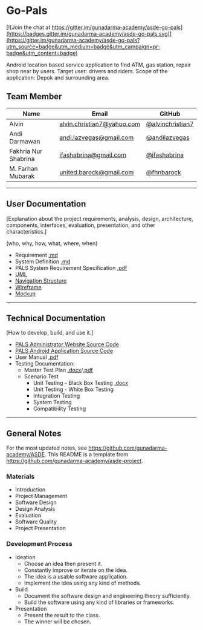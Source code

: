 # Go-Pals

[![Join the chat at https://gitter.im/gunadarma-academy/asde-go-pals](https://badges.gitter.im/gunadarma-academy/asde-go-pals.svg)](https://gitter.im/gunadarma-academy/asde-go-pals?utm_source=badge&utm_medium=badge&utm_campaign=pr-badge&utm_content=badge)

Android location based service application to find ATM, gas station, repair shop near by users.
Target user: drivers and riders.
Scope of the application: Depok and surrounding area.

## Team Member

| Name   | Email              | GitHub |
|--------|--------------------|--------|
| Alvin | alvin.christian7@yahoo.com | [@alvinchristian7](https://github.com/alvinchristian7)
| Andi Darmawan | andi.lazvegas@gmail.com | [@andilazvegas](https://github.com/andilazvegas)
| Fakhria Nur Shabrina | ifashabrina@gmail.com | [@ifashabrina](https://github.com/ifashabrina)
| M. Farhan Mubarak | united.barock@gmail.com | [@fhnbarock](https://github.com/fhnbarock)

--------------------------------------------------

## User Documentation

[Explanation about the project requirements, analysis, design, architecture, components, interfaces, evaluation, presentation, and other characteristics.]

(who, why, how, what, where, when)

+ Requirement [.md](https://github.com/gunadarma-academy/asde-go-pals/blob/master/Documentation/REQUIREMENTS.md)
+ System Definition [.md](https://github.com/gunadarma-academy/asde-go-pals/blob/master/Documentation/SYSTEM%20DEFINITION.md)
+ PALS System Requirement Specification [.pdf](https://github.com/gunadarma-academy/asde-go-pals/blob/master/Documentation/Software_Requirement_Specification.pdf)
+ [UML](https://github.com/gunadarma-academy/asde-go-pals/tree/master/Documentation/UML)
+ [Navigation Structure](https://github.com/gunadarma-academy/asde-go-pals/tree/master/Documentation/Navigation%20Structure)
+ [Wireframe](https://github.com/gunadarma-academy/asde-go-pals/tree/master/Documentation/Design/Wireframe)
+ [Mockup](https://github.com/gunadarma-academy/asde-go-pals/tree/master/Documentation/Design/Mockup)


--------------------------------------------------

## Technical Documentation

[How to develop, build, and use it.]

+ [PALS Administrator Website Source Code](https://github.com/gunadarma-academy/asde-go-pals-website/tree/44dcfd43e1ff3b872d61b0ea9257eb2c2358cfd4)
+ [PALS Android Application Source Code](https://github.com/gunadarma-academy/asde-go-pals-app/tree/7c03672764cc1a7a3f1fdfd7697d2d81bc31e088)
+ User Manual [.pdf](https://github.com/)
+ Testing Documentation:
	+ Master Test Plan [.docx](https://github.com/gunadarma-academy/asde-go-pals-test/blob/ace27bf285fce14c9d563a13569242757692ac11/Master_Test_Plan.docx)/[.pdf](https://github.com/gunadarma-academy/asde-go-pals-test/blob/ace27bf285fce14c9d563a13569242757692ac11/Master_Test_Plan.pdf)
	+ Scenario Test
		+ Unit Testing - Black Box Testing [.docx](https://github.com/gunadarma-academy/asde-go-pals-test/blob/ace27bf285fce14c9d563a13569242757692ac11/Scenario-Test/Black_Box_Testing.docx)
		+ Unit Testing - White Box Testing
		+ Integration Testing
		+ System Testing
		+ Compatibility Testing
		
--------------------------------------------------

## General Notes

For the most updated notes, see <https://github.com/gunadarma-academy/ASDE>. This README is a template from <https://github.com/gunadarma-academy/asde-project>.

### Materials

+ Introduction
+ Project Management
+ Software Design
+ Design Analysis
+ Evaluation
+ Software Quality
+ Project Presentation

### Development Process

+ Ideation
  + Choose an idea then present it.
  + Constantly improve or iterate on the idea.
  + The idea is a usable software application.
  + Implement the idea using any kind of methods.
+ Build
  + Document the software design and engineering theory sufficiently.
  + Build the software using any kind of libraries or frameworks.
+ Presentation
  + Present the result to the class.
  + The winner will be chosen.
